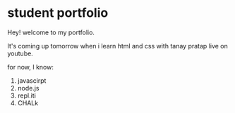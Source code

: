 # student portfolio


Hey! welcome to my portfolio.

 It's coming up tomorrow when i learn html and css with tanay pratap live on youtube.

 for now, I know:

 1. javascirpt
 1. node.js
 1. repl.iti
 1. CHALk
                                                            